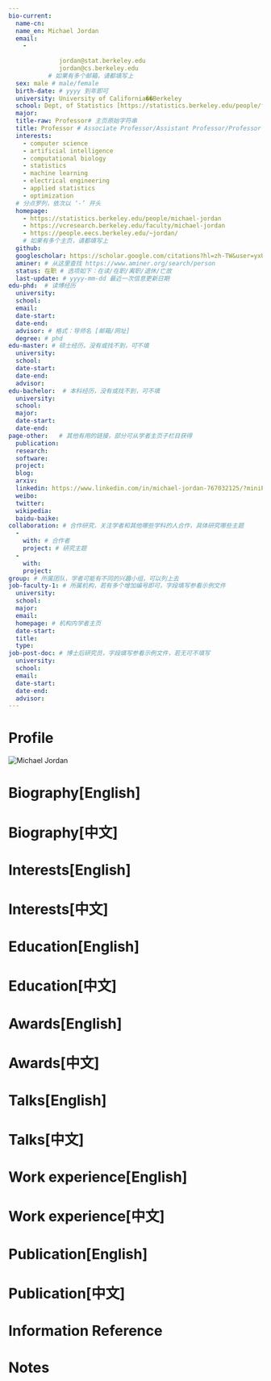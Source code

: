 ```yaml
---
bio-current:
  name-cn: 
  name_en: Michael Jordan
  email: 
    - 
    
              jordan@stat.berkeley.edu
              jordan@cs.berkeley.edu
           # 如果有多个邮箱，请都填写上
  sex: male # male/female
  birth-date: # yyyy 到年即可
  university: University of California��Berkeley 
  school: Dept, of Statistics [https://statistics.berkeley.edu/people/faculty] # 格式：学院名称[学院官网链接]
  major: 
  title-raw: Professor# 主页原始字符串
  title: Professor # Associate Professor/Assistant Professor/Professor
  interests: 
    - computer science
    - artificial intelligence
    - computational biology
    - statistics
    - machine learning
    - electrical engineering
    - applied statistics
    - optimization
  # 分点罗列，依次以 ‘-’ 开头
  homepage: 
    - https://statistics.berkeley.edu/people/michael-jordan 
    - https://vcresearch.berkeley.edu/faculty/michael-jordan
    - https://people.eecs.berkeley.edu/~jordan/
    # 如果有多个主页，请都填写上
  github: 
  googlescholar: https://scholar.google.com/citations?hl=zh-TW&user=yxUduqMAAAAJ 
  aminer: # 从这里查找 https://www.aminer.org/search/person
  status: 在职 # 选项如下：在读/在职/离职/退休/亡故
  last-update: # yyyy-mm-dd 最近一次信息更新日期
edu-phd:  # 读博经历
  university: 
  school: 
  email: 
  date-start: 
  date-end: 
  advisor: # 格式：导师名 [邮箱/网址]
  degree: # phd
edu-master: # 硕士经历，没有或找不到，可不填
  university: 
  school: 
  date-start: 
  date-end: 
  advisor:
edu-bachelor:  # 本科经历，没有或找不到，可不填
  university: 
  school: 
  major: 
  date-start: 
  date-end: 
page-other:   # 其他有用的链接，部分可从学者主页子栏目获得
  publication: 
  research: 
  software: 
  project: 
  blog: 
  arxiv: 
  linkedin: https://www.linkedin.com/in/michael-jordan-767032125/?miniProfileUrn=urn%3Ali%3Afs_miniProfile%3AACoAAB7LVL8BhbvATctqU1ZUBYVi846QN4nDvKU
  weibo:
  twitter:
  wikipedia:
  baidu-baike:
collaboration: # 合作研究，关注学者和其他哪些学科的人合作，具体研究哪些主题
  - 
    with: # 合作者
    project: # 研究主题
  - 
    with: 
    project: 
group: # 所属团队，学者可能有不同的兴趣小组，可以列上去
job-faculty-1: # 所属机构，若有多个增加编号即可，字段填写参看示例文件
  university: 
  school: 
  major: 
  email: 
  homepage: # 机构内学者主页
  date-start: 
  title: 
  type: 
job-post-doc: # 博士后研究员，字段填写参看示例文件，若无可不填写
  university: 
  school: 
  email: 
  date-start: 
  date-end: 
  advisor: 
---
```


# Profile

![Michael Jordan](https://statistics.berkeley.edu/sites/default/files/styles/crop_person/public/faculty/jordan_front_facing_bettman_1562_1_0_0_0_0.jpg?h=c1b63b0e&itok=4_3eTs8i)

# Biography[English]

# Biography[中文]

# Interests[English]

# Interests[中文]

# Education[English]

# Education[中文]

# Awards[English]

# Awards[中文]

# Talks[English]

# Talks[中文]

# Work experience[English]

# Work experience[中文]

# Publication[English]

# Publication[中文]

# Information Reference

# Notes